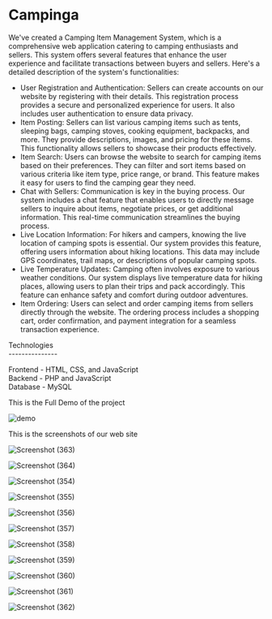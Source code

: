# Campinga
We've created a Camping Item Management System, which is a comprehensive web application catering to camping enthusiasts and sellers. This system offers several features that enhance the user experience and facilitate transactions between buyers and sellers. Here's a detailed description of the system's functionalities:
<ul>
<li>User Registration and Authentication: Sellers can create accounts on our website by registering with their details. This registration process provides a secure and personalized experience for users. It also includes user authentication to ensure data privacy.
</li>
<li>Item Posting: Sellers can list various camping items such as tents, sleeping bags, camping stoves, cooking equipment, backpacks, and more. They provide descriptions, images, and pricing for these items. This functionality allows sellers to showcase their products effectively.
</li>
<li>Item Search: Users can browse the website to search for camping items based on their preferences. They can filter and sort items based on various criteria like item type, price range, or brand. This feature makes it easy for users to find the camping gear they need.
</li><li>
Chat with Sellers: Communication is key in the buying process. Our system includes a chat feature that enables users to directly message sellers to inquire about items, negotiate prices, or get additional information. This real-time communication streamlines the buying process.
</li><li>
Live Location Information: For hikers and campers, knowing the live location of camping spots is essential. Our system provides this feature, offering users information about hiking locations. This data may include GPS coordinates, trail maps, or descriptions of popular camping spots.
</li><li>
Live Temperature Updates: Camping often involves exposure to various weather conditions. Our system displays live temperature data for hiking places, allowing users to plan their trips and pack accordingly. This feature can enhance safety and comfort during outdoor adventures.
</li><li>
Item Ordering: Users can select and order camping items from sellers directly through the website. The ordering process includes a shopping cart, order confirmation, and payment integration for a seamless transaction experience.
</li>
</ul>
Technologies <br>
---------------

Frontend - HTML, CSS, and JavaScript<br>
Backend  - PHP and JavaScript <br>
Database - MySQL 

This is the Full Demo of the project

![demo](https://github.com/kusha2000/Campinga/assets/127003267/c5364afd-3f02-4f15-8618-d1b28668d515)


This is the screenshots of our web site

![Screenshot (363)](https://github.com/kusha2000/Campinga/assets/127003267/331ef442-6f02-4595-aac9-4aed45308031)

![Screenshot (364)](https://github.com/kusha2000/Campinga/assets/127003267/15180166-03a1-428b-b654-0c5a54e28ab3)

![Screenshot (354)](https://github.com/kusha2000/Campinga/assets/127003267/ebf9c86f-e0e6-49de-9d02-90fd850f5ee1)

![Screenshot (355)](https://github.com/kusha2000/Campinga/assets/127003267/5c9b5d49-d52f-4607-95c0-51c9a44f566b)

![Screenshot (356)](https://github.com/kusha2000/Campinga/assets/127003267/232ef3e9-de03-44d9-a739-85f0918729f0)

![Screenshot (357)](https://github.com/kusha2000/Campinga/assets/127003267/0f5cc099-72d5-4ba2-85bc-ed3f9587416c)

![Screenshot (358)](https://github.com/kusha2000/Campinga/assets/127003267/3e5f48e7-9b24-4e69-9db8-ada7987af125)

![Screenshot (359)](https://github.com/kusha2000/Campinga/assets/127003267/a6b48a65-aad7-4456-bde6-e4eb8780ea20)

![Screenshot (360)](https://github.com/kusha2000/Campinga/assets/127003267/714b54bf-cca1-4f37-9cce-df229ea8d82a)

![Screenshot (361)](https://github.com/kusha2000/Campinga/assets/127003267/12d4779c-1e16-45b7-8c19-c4dfd057ff63)

![Screenshot (362)](https://github.com/kusha2000/Campinga/assets/127003267/7b231976-3595-4609-a683-e214b38c4e32)

